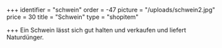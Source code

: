 +++
identifier = "schwein"
order = -47
picture = "/uploads/schwein2.jpg"
price = 30
title = "Schwein"
type = "shopitem"

+++
Ein Schwein lässt sich gut halten und verkaufen und liefert Naturdünger.
